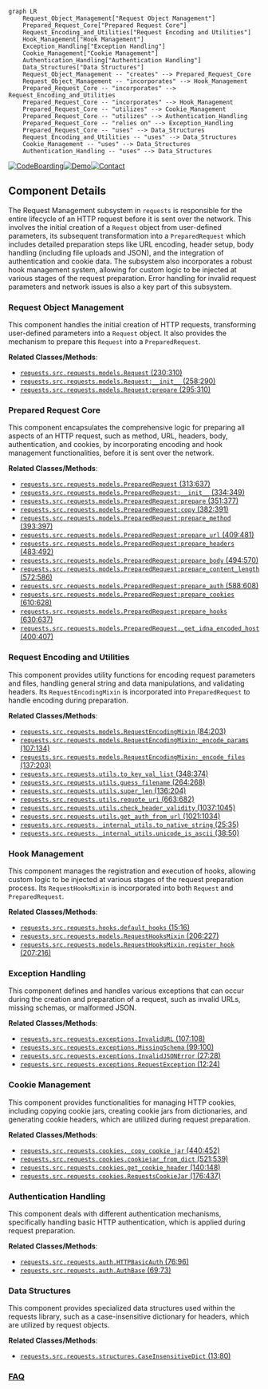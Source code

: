 ```mermaid
graph LR
    Request_Object_Management["Request Object Management"]
    Prepared_Request_Core["Prepared Request Core"]
    Request_Encoding_and_Utilities["Request Encoding and Utilities"]
    Hook_Management["Hook Management"]
    Exception_Handling["Exception Handling"]
    Cookie_Management["Cookie Management"]
    Authentication_Handling["Authentication Handling"]
    Data_Structures["Data Structures"]
    Request_Object_Management -- "creates" --> Prepared_Request_Core
    Request_Object_Management -- "incorporates" --> Hook_Management
    Prepared_Request_Core -- "incorporates" --> Request_Encoding_and_Utilities
    Prepared_Request_Core -- "incorporates" --> Hook_Management
    Prepared_Request_Core -- "utilizes" --> Cookie_Management
    Prepared_Request_Core -- "utilizes" --> Authentication_Handling
    Prepared_Request_Core -- "relies on" --> Exception_Handling
    Prepared_Request_Core -- "uses" --> Data_Structures
    Request_Encoding_and_Utilities -- "uses" --> Data_Structures
    Cookie_Management -- "uses" --> Data_Structures
    Authentication_Handling -- "uses" --> Data_Structures
```
[![CodeBoarding](https://img.shields.io/badge/Generated%20by-CodeBoarding-9cf?style=flat-square)](https://github.com/CodeBoarding/CodeBoarding)[![Demo](https://img.shields.io/badge/Try%20our-Demo-blue?style=flat-square)](https://www.codeboarding.org/demo)[![Contact](https://img.shields.io/badge/Contact%20us%20-%20contact@codeboarding.org-lightgrey?style=flat-square)](mailto:contact@codeboarding.org)

## Component Details

The Request Management subsystem in `requests` is responsible for the entire lifecycle of an HTTP request before it is sent over the network. This involves the initial creation of a `Request` object from user-defined parameters, its subsequent transformation into a `PreparedRequest` which includes detailed preparation steps like URL encoding, header setup, body handling (including file uploads and JSON), and the integration of authentication and cookie data. The subsystem also incorporates a robust hook management system, allowing for custom logic to be injected at various stages of the request preparation. Error handling for invalid request parameters and network issues is also a key part of this subsystem.

### Request Object Management
This component handles the initial creation of HTTP requests, transforming user-defined parameters into a `Request` object. It also provides the mechanism to prepare this `Request` into a `PreparedRequest`.


**Related Classes/Methods**:

- <a href="https://github.com/psf/requests/blob/master/src/requests/models.py#L230-L310" target="_blank" rel="noopener noreferrer">`requests.src.requests.models.Request` (230:310)</a>
- <a href="https://github.com/psf/requests/blob/master/src/requests/models.py#L258-L290" target="_blank" rel="noopener noreferrer">`requests.src.requests.models.Request:__init__` (258:290)</a>
- <a href="https://github.com/psf/requests/blob/master/src/requests/models.py#L295-L310" target="_blank" rel="noopener noreferrer">`requests.src.requests.models.Request:prepare` (295:310)</a>


### Prepared Request Core
This component encapsulates the comprehensive logic for preparing all aspects of an HTTP request, such as method, URL, headers, body, authentication, and cookies, by incorporating encoding and hook management functionalities, before it is sent over the network.


**Related Classes/Methods**:

- <a href="https://github.com/psf/requests/blob/master/src/requests/models.py#L313-L637" target="_blank" rel="noopener noreferrer">`requests.src.requests.models.PreparedRequest` (313:637)</a>
- <a href="https://github.com/psf/requests/blob/master/src/requests/models.py#L334-L349" target="_blank" rel="noopener noreferrer">`requests.src.requests.models.PreparedRequest:__init__` (334:349)</a>
- <a href="https://github.com/psf/requests/blob/master/src/requests/models.py#L351-L377" target="_blank" rel="noopener noreferrer">`requests.src.requests.models.PreparedRequest:prepare` (351:377)</a>
- <a href="https://github.com/psf/requests/blob/master/src/requests/models.py#L382-L391" target="_blank" rel="noopener noreferrer">`requests.src.requests.models.PreparedRequest:copy` (382:391)</a>
- <a href="https://github.com/psf/requests/blob/master/src/requests/models.py#L393-L397" target="_blank" rel="noopener noreferrer">`requests.src.requests.models.PreparedRequest:prepare_method` (393:397)</a>
- <a href="https://github.com/psf/requests/blob/master/src/requests/models.py#L409-L481" target="_blank" rel="noopener noreferrer">`requests.src.requests.models.PreparedRequest:prepare_url` (409:481)</a>
- <a href="https://github.com/psf/requests/blob/master/src/requests/models.py#L483-L492" target="_blank" rel="noopener noreferrer">`requests.src.requests.models.PreparedRequest:prepare_headers` (483:492)</a>
- <a href="https://github.com/psf/requests/blob/master/src/requests/models.py#L494-L570" target="_blank" rel="noopener noreferrer">`requests.src.requests.models.PreparedRequest:prepare_body` (494:570)</a>
- <a href="https://github.com/psf/requests/blob/master/src/requests/models.py#L572-L586" target="_blank" rel="noopener noreferrer">`requests.src.requests.models.PreparedRequest:prepare_content_length` (572:586)</a>
- <a href="https://github.com/psf/requests/blob/master/src/requests/models.py#L588-L608" target="_blank" rel="noopener noreferrer">`requests.src.requests.models.PreparedRequest:prepare_auth` (588:608)</a>
- <a href="https://github.com/psf/requests/blob/master/src/requests/models.py#L610-L628" target="_blank" rel="noopener noreferrer">`requests.src.requests.models.PreparedRequest:prepare_cookies` (610:628)</a>
- <a href="https://github.com/psf/requests/blob/master/src/requests/models.py#L630-L637" target="_blank" rel="noopener noreferrer">`requests.src.requests.models.PreparedRequest:prepare_hooks` (630:637)</a>
- <a href="https://github.com/psf/requests/blob/master/src/requests/models.py#L400-L407" target="_blank" rel="noopener noreferrer">`requests.src.requests.models.PreparedRequest._get_idna_encoded_host` (400:407)</a>


### Request Encoding and Utilities
This component provides utility functions for encoding request parameters and files, handling general string and data manipulations, and validating headers. Its `RequestEncodingMixin` is incorporated into `PreparedRequest` to handle encoding during preparation.


**Related Classes/Methods**:

- <a href="https://github.com/psf/requests/blob/master/src/requests/models.py#L84-L203" target="_blank" rel="noopener noreferrer">`requests.src.requests.models.RequestEncodingMixin` (84:203)</a>
- <a href="https://github.com/psf/requests/blob/master/src/requests/models.py#L107-L134" target="_blank" rel="noopener noreferrer">`requests.src.requests.models.RequestEncodingMixin:_encode_params` (107:134)</a>
- <a href="https://github.com/psf/requests/blob/master/src/requests/models.py#L137-L203" target="_blank" rel="noopener noreferrer">`requests.src.requests.models.RequestEncodingMixin:_encode_files` (137:203)</a>
- <a href="https://github.com/psf/requests/blob/master/src/requests/utils.py#L348-L374" target="_blank" rel="noopener noreferrer">`requests.src.requests.utils.to_key_val_list` (348:374)</a>
- <a href="https://github.com/psf/requests/blob/master/src/requests/utils.py#L264-L268" target="_blank" rel="noopener noreferrer">`requests.src.requests.utils.guess_filename` (264:268)</a>
- <a href="https://github.com/psf/requests/blob/master/src/requests/utils.py#L136-L204" target="_blank" rel="noopener noreferrer">`requests.src.requests.utils.super_len` (136:204)</a>
- <a href="https://github.com/psf/requests/blob/master/src/requests/utils.py#L663-L682" target="_blank" rel="noopener noreferrer">`requests.src.requests.utils.requote_uri` (663:682)</a>
- <a href="https://github.com/psf/requests/blob/master/src/requests/utils.py#L1037-L1045" target="_blank" rel="noopener noreferrer">`requests.src.requests.utils.check_header_validity` (1037:1045)</a>
- <a href="https://github.com/psf/requests/blob/master/src/requests/utils.py#L1021-L1034" target="_blank" rel="noopener noreferrer">`requests.src.requests.utils.get_auth_from_url` (1021:1034)</a>
- <a href="https://github.com/psf/requests/blob/master/src/requests/_internal_utils.py#L25-L35" target="_blank" rel="noopener noreferrer">`requests.src.requests._internal_utils.to_native_string` (25:35)</a>
- <a href="https://github.com/psf/requests/blob/master/src/requests/_internal_utils.py#L38-L50" target="_blank" rel="noopener noreferrer">`requests.src.requests._internal_utils.unicode_is_ascii` (38:50)</a>


### Hook Management
This component manages the registration and execution of hooks, allowing custom logic to be injected at various stages of the request preparation process. Its `RequestHooksMixin` is incorporated into both `Request` and `PreparedRequest`.


**Related Classes/Methods**:

- <a href="https://github.com/psf/requests/blob/master/src/requests/hooks.py#L15-L16" target="_blank" rel="noopener noreferrer">`requests.src.requests.hooks.default_hooks` (15:16)</a>
- <a href="https://github.com/psf/requests/blob/master/src/requests/models.py#L206-L227" target="_blank" rel="noopener noreferrer">`requests.src.requests.models.RequestHooksMixin` (206:227)</a>
- <a href="https://github.com/psf/requests/blob/master/src/requests/models.py#L207-L216" target="_blank" rel="noopener noreferrer">`requests.src.requests.models.RequestHooksMixin.register_hook` (207:216)</a>


### Exception Handling
This component defines and handles various exceptions that can occur during the creation and preparation of a request, such as invalid URLs, missing schemas, or malformed JSON.


**Related Classes/Methods**:

- <a href="https://github.com/psf/requests/blob/master/src/requests/exceptions.py#L107-L108" target="_blank" rel="noopener noreferrer">`requests.src.requests.exceptions.InvalidURL` (107:108)</a>
- <a href="https://github.com/psf/requests/blob/master/src/requests/exceptions.py#L99-L100" target="_blank" rel="noopener noreferrer">`requests.src.requests.exceptions.MissingSchema` (99:100)</a>
- <a href="https://github.com/psf/requests/blob/master/src/requests/exceptions.py#L27-L28" target="_blank" rel="noopener noreferrer">`requests.src.requests.exceptions.InvalidJSONError` (27:28)</a>
- <a href="https://github.com/psf/requests/blob/master/src/requests/exceptions.py#L12-L24" target="_blank" rel="noopener noreferrer">`requests.src.requests.exceptions.RequestException` (12:24)</a>


### Cookie Management
This component provides functionalities for managing HTTP cookies, including copying cookie jars, creating cookie jars from dictionaries, and generating cookie headers, which are utilized during request preparation.


**Related Classes/Methods**:

- <a href="https://github.com/psf/requests/blob/master/src/requests/cookies.py#L440-L452" target="_blank" rel="noopener noreferrer">`requests.src.requests.cookies._copy_cookie_jar` (440:452)</a>
- <a href="https://github.com/psf/requests/blob/master/src/requests/cookies.py#L521-L539" target="_blank" rel="noopener noreferrer">`requests.src.requests.cookies.cookiejar_from_dict` (521:539)</a>
- <a href="https://github.com/psf/requests/blob/master/src/requests/cookies.py#L140-L148" target="_blank" rel="noopener noreferrer">`requests.src.requests.cookies.get_cookie_header` (140:148)</a>
- <a href="https://github.com/psf/requests/blob/master/src/requests/cookies.py#L176-L437" target="_blank" rel="noopener noreferrer">`requests.src.requests.cookies.RequestsCookieJar` (176:437)</a>


### Authentication Handling
This component deals with different authentication mechanisms, specifically handling basic HTTP authentication, which is applied during request preparation.


**Related Classes/Methods**:

- <a href="https://github.com/psf/requests/blob/master/src/requests/auth.py#L76-L96" target="_blank" rel="noopener noreferrer">`requests.src.requests.auth.HTTPBasicAuth` (76:96)</a>
- <a href="https://github.com/psf/requests/blob/master/src/requests/auth.py#L69-L73" target="_blank" rel="noopener noreferrer">`requests.src.requests.auth.AuthBase` (69:73)</a>


### Data Structures
This component provides specialized data structures used within the requests library, such as a case-insensitive dictionary for headers, which are utilized by request objects.


**Related Classes/Methods**:

- <a href="https://github.com/psf/requests/blob/master/src/requests/structures.py#L13-L80" target="_blank" rel="noopener noreferrer">`requests.src.requests.structures.CaseInsensitiveDict` (13:80)</a>




### [FAQ](https://github.com/CodeBoarding/GeneratedOnBoardings/tree/main?tab=readme-ov-file#faq)